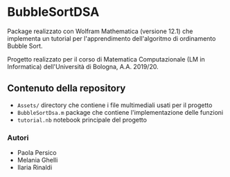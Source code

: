 # BubbleSortDSA
Package realizzato con Wolfram Mathematica (versione 12.1) che implementa un tutorial per l'apprendimento dell'algoritmo di ordinamento Bubble Sort.

Progetto realizzato per il corso di Matematica Computazionale (LM in Informatica) dell'Università di Bologna, A.A. 2019/20.

## Contenuto della repository
- ```Assets/``` directory che contiene i file multimediali usati per il progetto
- ```BubbleSortDsa.m``` package che contiene l'implementazione delle funzioni 
- ```tutorial.nb``` notebook principale del progetto 

### Autori
- Paola Persico
- Melania Ghelli 
- Ilaria Rinaldi

